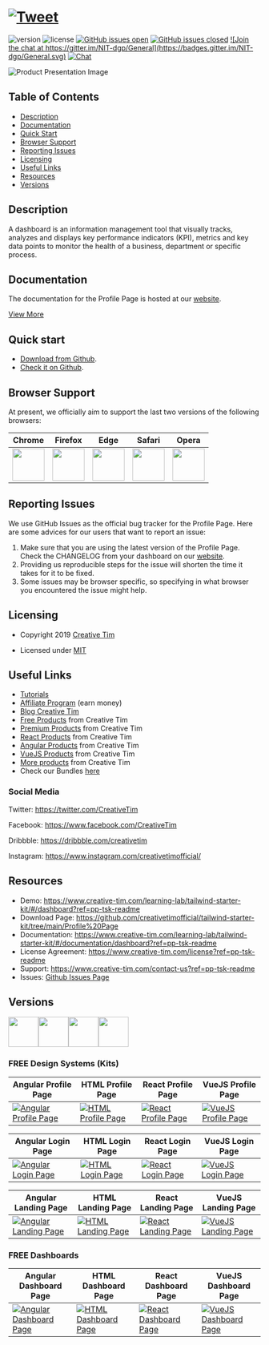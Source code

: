 # <a href="https://twitter.com/intent/tweet?url=https%3A%2F%2Fwww.creative-tim.com%2Flearning-lab%2Ftailwindcss-starter-project%23%2Fpresentation&text=Tailwind%20Starter%20Kit%20by%20Creative%20Tim&original_referer=&via=Creative%20Tim&hashtags=creativetim" target="_blank">![Tweet](https://img.shields.io/twitter/url/http/shields.io.svg?style=social&logo=twitter)</a>


![version](https://img.shields.io/badge/version-1.1.0-blue.svg) ![license](https://img.shields.io/badge/license-MIT-blue.svg) <a href="https://github.com/creativetimofficial/tailwind-starter-kit/issues?q=is%3Aopen+is%3Aissue" target="_blank">![GitHub issues open](https://img.shields.io/github/issues/creativetimofficial/tailwind-starter-kit.svg?maxAge=2592000)</a> <a href="https://github.com/creativetimofficial/tailwind-starter-kit/issues?q=is%3Aissue+is%3Aclosed" target="_blank">![GitHub issues closed](https://img.shields.io/github/issues-closed-raw/creativetimofficial/tailwind-starter-kit.svg?maxAge=2592000)</a> <a href="https://gitter.im/creative-tim-general/Lobby" target="_blank">![Join the chat at https://gitter.im/NIT-dgp/General](https://badges.gitter.im/NIT-dgp/General.svg)</a> <a href="https://discord.gg/E4aHAQy" target="_blank">![Chat](https://img.shields.io/badge/chat-on%20discord-7289da.svg)</a>


![Product Presentation Image](https://raw.githubusercontent.com/creativetimofficial/tailwind-starter-kit/main/images/profile.jpg)

## Table of Contents

* [Description](#description)
* [Documentation](#documentation)
* [Quick Start](#quick-start)
* [Browser Support](#browser-support)
* [Reporting Issues](#reporting-issues)
* [Licensing](#licensing)
* [Useful Links](#useful-links)
* [Resources](#resources)
* [Versions](#versions)


## Description

A dashboard is an information management tool that visually tracks, analyzes and displays key performance indicators (KPI), metrics and key data points to monitor the health of a business, department or specific process.


## Documentation
The documentation for the Profile Page is hosted at our <a href="https://www.creative-tim.com/learning-lab/tailwind-starter-kit/#/documentation/dashboard?ref=pp-tsk-readme" target="_blank">website</a>.




<a href="https://www.creative-tim.com/learning-lab/tailwind-starter-kit/#/profile?ref=pp-tsk-readme" target="_blank">View More</a>


## Quick start

- <a href="https://github.com/creativetimofficial/tailwind-starter-kit/archive/master.zip" target="_blank">Download from Github</a>.
- <a href="https://github.com/creativetimofficial/tailwind-starter-kit" target="_blank">Check it on Github</a>.

## Browser Support

At present, we officially aim to support the last two versions of the following browsers:

| Chrome | Firefox | Edge | Safari | Opera |
|:---:|:---:|:---:|:---:|:---:|
| <img src="https://github.com/creativetimofficial/public-assets/blob/master/logos/chrome-logo.png?raw=true" width="64" height="64"> | <img src="https://raw.githubusercontent.com/creativetimofficial/public-assets/master/logos/firefox-logo.png" width="64" height="64"> | <img src="https://raw.githubusercontent.com/creativetimofficial/public-assets/master/logos/edge-logo.png" width="64" height="64"> | <img src="https://raw.githubusercontent.com/creativetimofficial/public-assets/master/logos/safari-logo.png" width="64" height="64"> | <img src="https://raw.githubusercontent.com/creativetimofficial/public-assets/master/logos/opera-logo.png" width="64" height="64"> |

## Reporting Issues

We use GitHub Issues as the official bug tracker for the Profile Page. Here are some advices for our users that want to report an issue:

1. Make sure that you are using the latest version of the Profile Page. Check the CHANGELOG from your dashboard on our <a href="https://www.creative-tim.com/?ref=pp-tsk-readme" target="_blank">website</a>.
2. Providing us reproducible steps for the issue will shorten the time it takes for it to be fixed.
3. Some issues may be browser specific, so specifying in what browser you encountered the issue might help.

## Licensing

- Copyright 2019 <a href="https://www.creative-tim.com/?ref=pp-tsk-readme" target="_blank">Creative Tim</a>



- Licensed under <a href="https://github.com/creativetimofficial/tailwind-starter-kit/blob/main/LICENSE.md" target="_blank">MIT</a>

## Useful Links

- <a href="https://www.youtube.com/channel/UCVyTG4sCw-rOvB9oHkzZD1w" target="_blank">Tutorials</a>
- <a href="https://www.creative-tim.com/affiliates/new?ref=pp-tsk-readme" target="_blank">Affiliate Program</a> (earn money)
- <a href="http://blog.creative-tim.com/?ref=pp-tsk-readme" target="_blank">Blog Creative Tim</a>
- <a href="https://www.creative-tim.com/templates/free?ref=pp-tsk-readme" target="_blank">Free Products</a> from Creative Tim
- <a href="https://www.creative-tim.com/templates/premium?ref=pp-tsk-readme" target="_blank">Premium Products</a> from Creative Tim
- <a href="https://www.creative-tim.com/templates/react?ref=pp-tsk-readme" target="_blank">React Products</a> from Creative Tim
- <a href="https://www.creative-tim.com/templates/angular?ref=pp-tsk-readme" target="_blank">Angular Products</a> from Creative Tim
- <a href="https://www.creative-tim.com/templates/vuejs?ref=pp-tsk-readme" target="_blank">VueJS Products</a> from Creative Tim
- <a href="https://www.creative-tim.com/templates?ref=pp-tsk-readme" target="_blank">More products</a> from Creative Tim
- Check our Bundles <a href="https://www.creative-tim.com/bundles?ref=pp-tsk-readme" target="_blank">here</a>

### Social Media

Twitter: <a href="https://twitter.com/CreativeTim" target="_blank">https://twitter.com/CreativeTim</a>

Facebook: <a href="https://www.facebook.com/CreativeTim" target="_blank">https://www.facebook.com/CreativeTim</a>

Dribbble: <a href="https://dribbble.com/creativetim" target="_blank">https://dribbble.com/creativetim</a>

Instagram: <a href="https://www.instagram.com/creativetimofficial/" target="_blank">https://www.instagram.com/creativetimofficial/</a>


## Resources
- Demo: <a href="https://www.creative-tim.com/learning-lab/tailwind-starter-kit/#/dashboard?ref=pp-tsk-readme" target="_blank">https://www.creative-tim.com/learning-lab/tailwind-starter-kit/#/dashboard?ref=pp-tsk-readme</a>
- Download Page: <a href="https://github.com/creativetimofficial/tailwind-starter-kit/tree/main/Profile%20Page" target="_blank">https://github.com/creativetimofficial/tailwind-starter-kit/tree/main/Profile%20Page</a>
- Documentation: <a href="https://www.creative-tim.com/learning-lab/tailwind-starter-kit/#/documentation/dashboard?ref=pp-tsk-readme" target="_blank">https://www.creative-tim.com/learning-lab/tailwind-starter-kit/#/documentation/dashboard?ref=pp-tsk-readme</a>
- License Agreement: <a href="https://www.creative-tim.com/license?ref=pp-tsk-readme" target="_blank">https://www.creative-tim.com/license?ref=pp-tsk-readme</a>
- Support: <a href="https://www.creative-tim.com/contact-us?ref=pp-tsk-readme" target="_blank">https://www.creative-tim.com/contact-us?ref=pp-tsk-readme</a>
- Issues: <a href="https://github.com/creativetimofficial/tailwind-starter-kit/issues" target="_blank">Github Issues Page</a>


## Versions

<a href="https://github.com/creativetimofficial/tailwind-starter-kit/tree/main/Login%20Page/angular-login-page?ref=pp-tsk-readme" target="_blank"><img src="https://github.com/creativetimofficial/public-assets/blob/master/logos/angular-logo.jpg?raw=true" width="60" height="60" /><a href="https://github.com/creativetimofficial/tailwind-starter-kit/tree/main/Login%20Page/html-login-page?ref=pp-tsk-readme" target="_blank"><img src="https://github.com/creativetimofficial/public-assets/blob/master/logos/html-logo.jpg?raw=true" width="60" height="60" /></a><a href="https://github.com/creativetimofficial/tailwind-starter-kit/tree/main/Login%20Page/react-login-page?ref=pp-tsk-readme" target="_blank"><img src="https://github.com/creativetimofficial/public-assets/blob/master/logos/react-logo.jpg?raw=true" width="60" height="60" /></a><a href="https://github.com/creativetimofficial/tailwind-starter-kit/tree/main/Login%20Page/vuejs-login-page?ref=pp-tsk-readme" target="_blank"><img src="https://github.com/creativetimofficial/public-assets/blob/master/logos/vue-logo.jpg?raw=true" width="60" height="60" /></a>



### FREE Design Systems (Kits)

|Angular Profile Page|HTML Profile Page|React Profile Page|VueJS Profile Page|
| --- | --- | --- | --- |
| <a href="https://github.com/creativetimofficial/tailwind-starter-kit/tree/main/Profile%20Page/angular-profile-page" target="_blank">![Angular Profile Page](https://raw.githubusercontent.com/creativetimofficial/tailwind-starter-kit/main/images/profile.jpg)</a> | <a href="https://github.com/creativetimofficial/tailwind-starter-kit/tree/main/Profile%20Page/html-profile-page" target="_blank">![HTML Profile Page](https://raw.githubusercontent.com/creativetimofficial/tailwind-starter-kit/main/images/profile.jpg)</a> | <a href="https://github.com/creativetimofficial/tailwind-starter-kit/tree/main/Profile%20Page/react-profile-page" target="_blank">![React Profile Page](https://raw.githubusercontent.com/creativetimofficial/tailwind-starter-kit/main/images/profile.jpg)</a> | <a href="https://github.com/creativetimofficial/tailwind-starter-kit/tree/main/Profile%20Page/vuejs-profile-page" target="_blank">![VueJS Profile Page](https://raw.githubusercontent.com/creativetimofficial/tailwind-starter-kit/main/images/profile.jpg)</a> |


|Angular Login Page|HTML Login Page|React Login Page|VueJS Login Page|
| --- | --- | --- | --- |
| <a href="https://github.com/creativetimofficial/tailwind-starter-kit/tree/main/Login%20Page/angular-login-page" target="_blank">![Angular Login Page](https://raw.githubusercontent.com/creativetimofficial/tailwind-starter-kit/main/images/login.jpg)</a> | <a href="https://github.com/creativetimofficial/tailwind-starter-kit/tree/main/Login%20Page/html-login-page" target="_blank">![HTML Login Page](https://raw.githubusercontent.com/creativetimofficial/tailwind-starter-kit/main/images/login.jpg)</a> | <a href="https://github.com/creativetimofficial/tailwind-starter-kit/tree/main/Login%20Page/react-login-page" target="_blank">![React Login Page](https://raw.githubusercontent.com/creativetimofficial/tailwind-starter-kit/main/images/login.jpg)</a> | <a href="https://github.com/creativetimofficial/tailwind-starter-kit/tree/main/Login%20Page/vuejs-login-page" target="_blank">![VueJS Login Page](https://raw.githubusercontent.com/creativetimofficial/tailwind-starter-kit/main/images/login.jpg)</a> |


|Angular Landing Page|HTML Landing Page|React Landing Page|VueJS Landing Page|
| --- | --- | --- | --- |
| <a href="https://github.com/creativetimofficial/tailwind-starter-kit/tree/main/Landing%20Page/angular-landing-page" target="_blank">![Angular Landing Page](https://raw.githubusercontent.com/creativetimofficial/tailwind-starter-kit/main/images/landing.jpg)</a> | <a href="https://github.com/creativetimofficial/tailwind-starter-kit/tree/main/Landing%20Page/html-landing-page" target="_blank">![HTML Landing Page](https://raw.githubusercontent.com/creativetimofficial/tailwind-starter-kit/main/images/landing.jpg)</a> | <a href="https://github.com/creativetimofficial/tailwind-starter-kit/tree/main/Landing%20Page/react-landing-page" target="_blank">![React Landing Page](https://raw.githubusercontent.com/creativetimofficial/tailwind-starter-kit/main/images/landing.jpg)</a> | <a href="https://github.com/creativetimofficial/tailwind-starter-kit/tree/main/Landing%20Page/vuejs-landing-page" target="_blank">![VueJS Landing Page](https://raw.githubusercontent.com/creativetimofficial/tailwind-starter-kit/main/images/landing.jpg)</a> |


### FREE Dashboards

|Angular Dashboard Page|HTML Dashboard Page|React Dashboard Page|VueJS Dashboard Page|
| --- | --- | --- | --- |
| <a href="https://github.com/creativetimofficial/tailwind-starter-kit/tree/main/Dashboard%20Page/angular-dashboard-page" target="_blank">![Angular Dashboard Page](https://raw.githubusercontent.com/creativetimofficial/tailwind-starter-kit/main/images/dashboard.jpg)</a>  | <a href="https://github.com/creativetimofficial/tailwind-starter-kit/tree/main/Dashboard%20Page/html-dashboard-page" target="_blank">![HTML Dashboard Page](https://raw.githubusercontent.com/creativetimofficial/tailwind-starter-kit/main/images/dashboard.jpg)</a>  | <a href="https://github.com/creativetimofficial/tailwind-starter-kit/tree/main/Dashboard%20Page/react-dashboard-page" target="_blank">![React Dashboard Page](https://raw.githubusercontent.com/creativetimofficial/tailwind-starter-kit/main/images/dashboard.jpg)</a>  | <a href="https://github.com/creativetimofficial/tailwind-starter-kit/tree/main/Dashboard%20Page/vuejs-dashboard-page" target="_blank">![VueJS Dashboard Page](https://raw.githubusercontent.com/creativetimofficial/tailwind-starter-kit/main/images/dashboard.jpg)</a>  |
